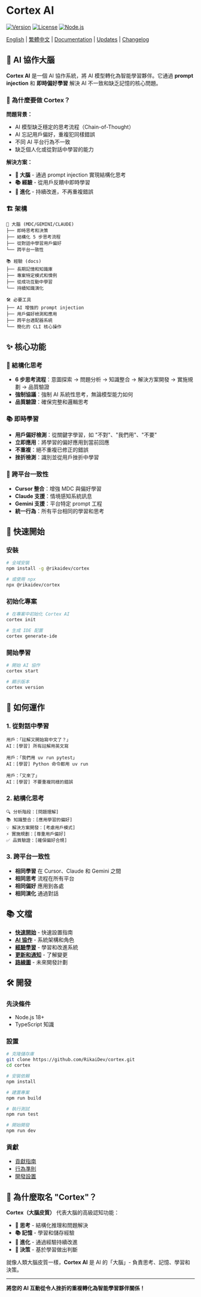 # Cortex AI

[![Version](https://img.shields.io/badge/version-v0.8.0-blue.svg)](https://github.com/RikaiDev/cortex/releases)
[![License](https://img.shields.io/badge/license-MIT-green.svg)](LICENSE)
[![Node.js](https://img.shields.io/badge/runtime-Node.js-green.svg)](https://nodejs.org/)

[English](README.md) | [繁體中文](README.zh-TW.md) | [Documentation](docs/) | [Updates](docs/updates/) | [Changelog](CHANGELOG.md)

## 🧠 AI 協作大腦

**Cortex AI** 是一個 AI 協作系統，將 AI 模型轉化為智能學習夥伴。它通過 **prompt injection** 和 **即時偏好學習** 解決 AI 不一致和缺乏記憶的核心問題。

### 🎯 **為什麼要做 Cortex？**

**問題背景：**

- AI 模型缺乏穩定的思考流程（Chain-of-Thought）
- AI 忘記用戶偏好，重複犯同樣錯誤
- 不同 AI 平台行為不一致
- 缺乏個人化或從對話中學習的能力

**解決方案：**

- **🧠 大腦** - 通過 prompt injection 實現結構化思考
- **📚 經驗** - 從用戶反饋中即時學習
- **🔄 進化** - 持續改進，不再重複錯誤

### 🏗️ **架構**

```
🧠 大腦 (MDC/GEMINI/CLAUDE)
├── 即時思考和決策
├── 結構化 5 步思考流程
├── 從對話中學習用戶偏好
└── 跨平台一致性

📚 經驗 (docs)
├── 長期記憶和知識庫
├── 專案特定模式和慣例
├── 從成功互動中學習
└── 持續知識演化

🛠️ 必要工具
├── AI 增強的 prompt injection
├── 用戶偏好檢測和應用
├── 跨平台適配器系統
└── 簡化的 CLI 核心操作
```

## ✨ **核心功能**

### **🧠 結構化思考**

- **6 步思考流程**：意圖探索 → 問題分析 → 知識整合 → 解決方案開發 → 實施規劃 → 品質驗證
- **強制協議**：強制 AI 系統性思考，無論模型能力如何
- **品質驗證**：確保完整和邏輯思考

### **📚 即時學習**

- **用戶偏好檢測**：從關鍵字學習，如 "不對"、"我們用"、"不要"
- **立即應用**：將學習的偏好應用到當前回應
- **不重複**：絕不重複已修正的錯誤
- **挫折檢測**：識別並從用戶挫折中學習

### **🔄 跨平台一致性**

- **Cursor 整合**：增強 MDC 與偏好學習
- **Claude 支援**：情境感知系統訊息
- **Gemini 支援**：平台特定 prompt 工程
- **統一行為**：所有平台相同的學習和思考

## 🚀 **快速開始**

### **安裝**

```bash
# 全域安裝
npm install -g @rikaidev/cortex

# 或使用 npx
npx @rikaidev/cortex
```

### **初始化專案**

```bash
# 在專案中初始化 Cortex AI
cortex init

# 生成 IDE 配置
cortex generate-ide
```

### **開始學習**

```bash
# 開始 AI 協作
cortex start

# 顯示版本
cortex version
```

## 🎯 **如何運作**

### **1. 從對話中學習**

```
用戶：「註解又開始寫中文了？」
AI：[學習] 所有註解用英文寫

用戶：「我們用 uv run pytest」
AI：[學習] Python 命令都用 uv run

用戶：「又來了」
AI：[學習] 不要重複同樣的錯誤
```

### **2. 結構化思考**

```
🔍 分析階段：[問題理解]
📚 知識整合：[應用學習的偏好]
💡 解決方案開發：[考慮用戶模式]
⚡ 實施規劃：[尊重用戶偏好]
✅ 品質驗證：[確保偏好合規]
```

### **3. 跨平台一致性**

- **相同學習** 在 Cursor、Claude 和 Gemini 之間
- **相同思考** 流程在所有平台
- **相同偏好** 應用到各處
- **相同演化** 通過對話

## 📚 **文檔**

- **[快速開始](docs/getting-started.md)** - 快速設置指南
- **[AI 協作](docs/ai-collaboration/)** - 系統架構和角色
- **[經驗學習](docs/experiences/)** - 學習和改進系統
- **[更新和通知](docs/updates/)** - 了解變更
- **[路線圖](ROADMAP.md)** - 未來開發計劃

## 🛠️ **開發**

### **先決條件**

- Node.js 18+
- TypeScript 知識

### **設置**

```bash
# 克隆儲存庫
git clone https://github.com/RikaiDev/cortex.git
cd cortex

# 安裝依賴
npm install

# 建置專案
npm run build

# 執行測試
npm run test

# 開始開發
npm run dev
```

### **貢獻**

- [貢獻指南](CONTRIBUTING.md)
- [行為準則](CODE_OF_CONDUCT.md)
- [開發設置](docs/development/)

## 🎯 **為什麼取名 "Cortex"？**

**Cortex（大腦皮質）** 代表大腦的高級認知功能：

- **🧠 思考** - 結構化推理和問題解決
- **📚 記憶** - 學習和儲存經驗
- **🔄 進化** - 通過經驗持續改進
- **🎯 決策** - 基於學習做出判斷

就像人類大腦皮質一樣，**Cortex AI** 是 AI 的「大腦」- 負責思考、記憶、學習和決策。

---

**將您的 AI 互動從令人挫折的重複轉化為智能學習夥伴關係！**
